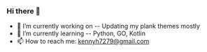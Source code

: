 ### Hi there 👋
- 🔭 I’m currently working on -- Updating my plank themes mostly
- 🌱 I’m currently learning -- Python, GO, Kotlin
- 📫 How to reach me: kennyh7279@gmail.com
